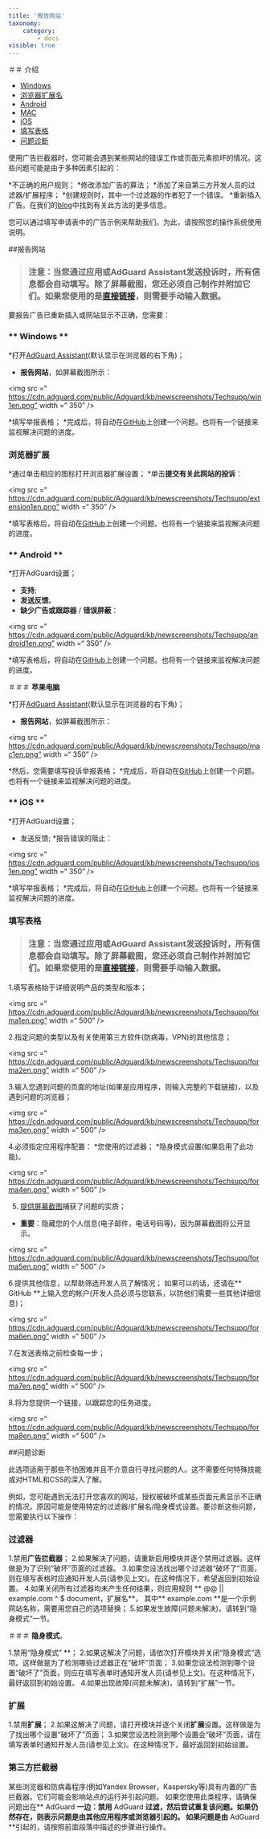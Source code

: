 ```yaml
---
title: '报告网站'
taxonomy:
    category:
        - docs
visible: true
---
```


＃＃ 介绍


* [Windows](＃Windows)
* [浏览器扩展名](＃extension)
* [Android](＃Android)
* [MAC](＃MAC)
* [iOS](＃iOS)
* [填写表格](＃form)
* [问题诊断](＃solo)


使用广告拦截器时，您可能会遇到某些网站的错误工作或页面元素损坏的情况。这些问题可能是由于多种因素引起的：

*不正确的用户规则；
*修改添加广告的算法；
*添加了来自第三方开发人员的过滤器/扩展程序；
*创建规则时，其中一个过滤器的作者犯了一个错误。
*重新插入广告。在我们的[blog](https://adguard.com/ru/blog/ad-reinsertion.html)中找到有关此方法的更多信息。
 
您可以通过填写申请表中的广告示例来帮助我们。为此，请按照您的操作系统使用说明。

##报告网站

> ### **注意**：当您通过应用或AdGuard Assistant发送投诉时，所有信息都会自动填写。除了屏幕截图，您还必须自己制作并附加它们。如果您使用的是[直接链接](https://agrd.io/report)，则需要手动输入数据。

要报告广告已重新插入或网站显示不正确，您需要：


<a id="Windows"></a>

### ** Windows **


*打开[AdGuard Assistant](https://uploads.adguard.com/Chinaskifgjv7.png)(默认显示在浏览器的右下角)；

* **报告网站**，如屏幕截图所示：

<img src =“ https://cdn.adguard.com/public/Adguard/kb/newscreenshots/Techsupp/win1en.png” width =“ 350” />

*填写举报表格；
*完成后，将自动在[GitHub](https://github.com/AdguardTeam/AdguardFilters/issues)上创建一个问题。也将有一个链接来监视解决问题的进度。

<a id="extension"></a>

### **浏览器扩展**

*通过单击相应的图标打开浏览器扩展设置；
*单击**提交有关此网站的投诉**：

<img src =“ https://cdn.adguard.com/public/Adguard/kb/newscreenshots/Techsupp/extension1en.png” width =“ 350” />

*填写表格后，将自动在[GitHub](https://github.com/AdguardTeam/AdguardFilters/issues)上创建一个问题。也将有一个链接来监视解决问题的进度。

<a id="Android"></a>

### ** Android **

*打开AdGuard设置；
* **支持**;
* **发送反馈**。
* **缺少广告或跟踪器** / **错误屏蔽**：

<img src =“ https://cdn.adguard.com/public/Adguard/kb/newscreenshots/Techsupp/android1en.png” width =“ 350” />

*填写表格后，将自动在[GitHub](https://github.com/AdguardTeam/AdguardFilters/issues)上创建一个问题。也将有一个链接来监视解决问题的进度。


<a id="MAC"></a>

＃＃＃ **苹果电脑**


*打开[AdGuard Assistant](https://uploads.adguard.com/Chinaskifgjv7.png)(默认显示在浏览器的右下角)；

* **报告网站**，如屏幕截图所示：

<img src =“ https://cdn.adguard.com/public/Adguard/kb/newscreenshots/Techsupp/mac1en.png” width =“ 350” />

*然后，您需要填写投诉举报表格；
*完成后，将自动在[GitHub](https://github.com/AdguardTeam/AdguardFilters/issues)上创建一个问题。也将有一个链接来监视解决问题的进度。


<a id="iOS"></a>

### ** iOS **

*打开AdGuard设置；
* 发送反馈;
*报告错误的阻止：

<img src =“ https://cdn.adguard.com/public/Adguard/kb/newscreenshots/Techsupp/ios1en.png” width =“ 350” />

*填写举报表格；
*完成后，将自动在[GitHub](https://github.com/AdguardTeam/AdguardFilters/issues)上创建一个问题。也将有一个链接来监视解决问题的进度。

<a id="form"></a>

### **填写表格**

> ### **注意**：当您通过应用或AdGuard Assistant发送投诉时，所有信息都会自动填写。除了屏幕截图，您还必须自己制作并附加它们。如果您使用的是[直接链接](agrd.io/report)，则需要手动输入数据。

1.填写表格始于详细说明产品的类型和版本；

<img src =“ https://cdn.adguard.com/public/Adguard/kb/newscreenshots/Techsupp/forma1en.png” width =“ 500” />

2.指定问题的类型以及有关使用第三方软件(防病毒，VPN)的其他信息；

<img src =“ https://cdn.adguard.com/public/Adguard/kb/newscreenshots/Techsupp/forma2en.png” width =“ 500” />

3.输入您遇到问题的页面的地址(如果是应用程序，则输入完整的下载链接)，以及遇到问题的浏览器；

<img src =“ https://cdn.adguard.com/public/Adguard/kb/newscreenshots/Techsupp/forma3en.png” width =“ 500” />

4.必须指定应用程序配置：
*您使用的过滤器；
*隐身模式设置(如果启用了此功能)。

<img src =“ https://cdn.adguard.com/public/Adguard/kb/newscreenshots/Techsupp/forma4en.png” width =“ 500” />

5. [提供屏幕截图](https://kb.adguard.com/en/miscellaneous/taking-screenshots)捕获了问题的实质；
* **重要**：隐藏您的个人信息(电子邮件，电话号码等)，因为屏幕截图将公开显示。

<img src =“ https://cdn.adguard.com/public/Adguard/kb/newscreenshots/Techsupp/forma5en.png” width =“ 500” />

6.提供其他信息，以帮助筛选开发人员了解情况；
如果可以的话，还请在** GitHub **上输入您的帐户(开发人员必须与您联系，以防他们需要一些其他详细信息)；

<img src =“ https://cdn.adguard.com/public/Adguard/kb/newscreenshots/Techsupp/forma6en.png” width =“ 500” />

7.在发送表格之前检查每一步；

<img src =“ https://cdn.adguard.com/public/Adguard/kb/newscreenshots/Techsupp/forma7en.png” width =“ 500” />

8.将为您提供一个链接，以跟踪您的任务进度。

<img src =“ https://cdn.adguard.com/public/Adguard/kb/newscreenshots/Techsupp/forma8en.png” width =“ 500” />

##问题诊断

<a id="solo"></a>

此选项适用于那些不怕困难并且不介意自行寻找问题的人。这不需要任何特殊技能或对HTML和CSS的深入了解。

例如，您可能遇到无法打开您喜欢的网站，授权被破坏或某些页面元素显示不正确的情况。原因可能是使用特定的过滤器/扩展名/隐身模式设置。要诊断这些问题，您需要执行以下操作：

### **过滤器**

1.禁用**广告拦截器**；
2.如果解决了问题，请重新启用模块并逐个禁用过滤器。这样做是为了识别“破坏”页面的过滤器。
3.如果您设法找出哪个过滤器“破坏了”页面，则在填写表格时应通知开发人员(请参见上文)。在这种情况下，希望返回到初始设置。
4.如果关闭所有过滤器均未产生任何结果，则应用规则
** @@ || example.com ^ $ document，扩展名**，
其中** example.com **是一个示例网站名称，需要用您自己的选项替换；
5.如果发生故障(问题未解决)，请转到“隐身模式”一节。


＃＃＃ **隐身模式**。

1.禁用“隐身模式” **；
2.如果这解决了问题，请依次打开模块并关闭“隐身模式”选项。这样做是为了检测哪些过滤器正在“破坏”页面；
3.如果您设法检测到哪个设置“破坏了”页面，则应在填写表单时通知开发人员(请参见上文)。在这种情况下，最好返回到初始设置。
4.如果出现故障(问题未解决)，请转到“扩展”一节。


### **扩展**

1.禁用**扩展**；
2.如果这解决了问题，请打开模块并逐个关闭**扩展**设置。这样做是为了找出哪个设置“破坏了”页面；
3.如果您设法检测到哪个设置会“破坏”页面，请在填写表单时通知开发人员(请参见上文)。在这种情况下，最好返回到初始设置。

### **第三方拦截器**
某些浏览器和防病毒程序(例如Yandex Browser，Kaspersky等)具有内置的广告拦截器。它们可能会影响站点的运行并引起问题。
如果您使用此类程序，请确保问题出在** AdGuard **一边：禁用** AdGuard **过滤，然后尝试重复该问题。如果仍然存在，则表示问题是由其他应用程序或浏览器引起的。
如果问题是由** AdGuard **引起的，请按照前面段落中描述的步骤进行操作。
